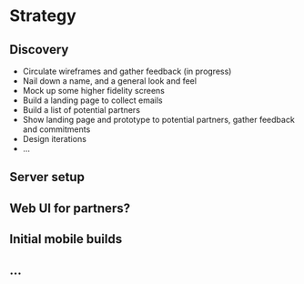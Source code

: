 # Strategy

## Discovery
- Circulate wireframes and gather feedback (in progress)
- Nail down a name, and a general look and feel
- Mock up some higher fidelity screens
- Build a landing page to collect emails
- Build a list of potential partners
- Show landing page and prototype to potential partners, gather feedback and commitments
- Design iterations
- ...

## Server setup

## Web UI for partners?

## Initial mobile builds

## ...

